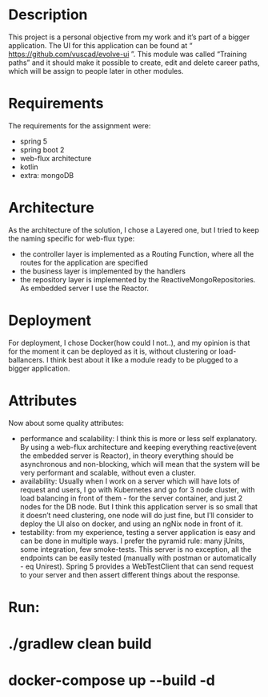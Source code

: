# Description
This project is a personal objective from my work and it’s part of a bigger application. The UI for this application can be found at “ https://github.com/vuscad/evolve-ui ”. This module was called “Training paths” and it should make it possible to create, edit and delete career paths, which will be assign to people later in other modules.

# Requirements
The requirements for the assignment were:
- spring 5
- spring boot 2
- web-flux architecture
- kotlin
- extra: mongoDB

# Architecture
As the architecture of the solution, I chose a Layered one, but I tried to keep the naming specific for web-flux type:
- the controller layer is implemented as a Routing Function, where all the routes for the application are specified
- the business layer is implemented by the handlers
- the repository layer is implemented by the ReactiveMongoRepositories.
As embedded server I use the Reactor.

# Deployment
For deployment, I chose Docker(how could I not..), and my opinion is that for the moment it can be deployed as it is, without clustering or load-ballancers. I think best about it like a module ready to be plugged to a bigger application.

# Attributes
Now about some quality attributes:
- performance and scalability: I think this is more or less self explanatory. By using a web-flux architecture and keeping everything reactive(event the embedded server is Reactor), in theory everything should be asynchronous and non-blocking, which will mean that the system will be very performant and scalable, without even a cluster.
- availability: Usually when I work on a server which will have lots of request and users, I go with Kubernetes and go for 3 node cluster, with load balancing in front of them - for the server container, and just 2 nodes for the DB node. But I think this application server is so small that it doesn’t need clustering, one node will do just fine, but I’ll consider to deploy the UI also on docker, and using an ngNix node in front of it.
- testability: from my experience, testing a server application is easy and can be done in multiple ways. I prefer the pyramid rule: many jUnits, some integration, few smoke-tests. This server is no exception, all the endpoints can be easily tested (manually with postman or automatically - eq Unirest). Spring 5 provides a WebTestClient that can send request to your server and then assert different things about the response.

# Run:
# ./gradlew clean build
# docker-compose up --build -d
